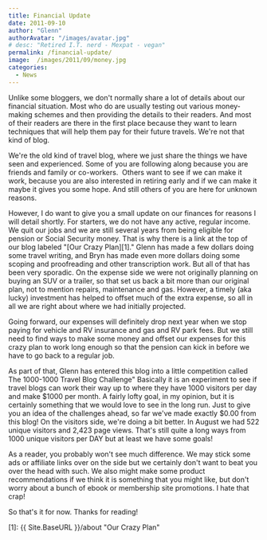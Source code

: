 ```yaml
---
title: Financial Update
date: 2011-09-10
author: "Glenn"
authorAvatar: "/images/avatar.jpg"
# desc: "Retired I.T. nerd - Mexpat - vegan"
permalink: /financial-update/
image:  /images/2011/09/money.jpg
categories:
  - News
---
```

Unlike some bloggers, we don't normally share a lot of details about our financial situation. Most who do are usually testing out various money-making schemes and then providing the details to their readers. And most of their readers are there in the first place because they want to learn techniques that will help them pay for their future travels. We're not that kind of blog.

We're the old kind of travel blog, where we just share the things we have seen and experienced. Some of you are following along because you are friends and family or co-workers.  Others want to see if we can make it work, because you are also interested in retiring early and if we can make it maybe it gives you some hope. And still others of you are here for unknown reasons.

However, I do want to give you a small update on our finances for reasons I will detail shortly. For starters, we do not have any active, regular income. We quit our jobs and we are still several years from being eligible for pension or Social Security money. That is why there is a link at the top of our blog labeled "[Our Crazy Plan][1]." Glenn has made a few dollars doing some travel writing, and Bryn has made even more dollars doing some scoping and proofreading and other transcription work. But all of that has been very sporadic. On the expense side we were not originally planning on buying an SUV or a trailer, so that set us back a bit more than our original plan, not to mention repairs, maintenance and gas. However, a timely (aka lucky) investment has helped to offset much of the extra expense, so all in all we are right about where we had initially projected.

Going forward, our expenses will definitely drop next year when we stop paying for vehicle and RV insurance and gas and RV park fees. But we still need to find ways to make some money and offset our expenses for this crazy plan to work long enough so that the pension can kick in before we have to go back to a regular job.

As part of that, Glenn has entered this blog into a little competition called The 1000-1000 Travel Blog Challenge" Basically it is an experiment to see if travel blogs can work their way up to where they have 1000 visitors per day and make $1000 per month. A fairly lofty goal, in my opinion, but it is certainly something that we would love to see in the long run. Just to give you an idea of the challenges ahead, so far we've made exactly $0.00 from this blog! On the visitors side, we're doing a bit better. In August we had 522 unique visitors and 2,423 page views. That's still quite a long ways from 1000 unique visitors per DAY but at least we have some goals!

As a reader, you probably won't see much difference. We may stick some ads or affiliate links over on the side but we certainly don't want to beat you over the head with such. We also might make some product recommendations if we think it is something that you might like, but don't worry about a bunch of ebook or membership site promotions. I hate that crap!

So that's it for now. Thanks for reading!

 [1]: {{ Site.BaseURL }}/about "Our Crazy Plan"